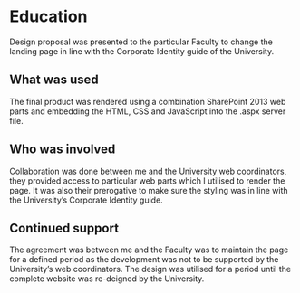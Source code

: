 # Education
Design proposal was presented to the particular Faculty to change the landing page in line with the Corporate Identity guide of the University. 

## What was used
The final product was rendered using a combination SharePoint 2013 web parts and embedding the HTML, CSS and JavaScript into the .aspx server file.

## Who was involved
Collaboration was done between me and the University web coordinators, they provided access to particular web parts which I utilised to render the page. It was also their prerogative to make sure the styling was in line with the University’s Corporate Identity guide.

## Continued support
The agreement was between me and the Faculty was to maintain the page for a defined period as the development was not to be supported by the University’s web coordinators. The design was utilised for a period until the complete website was re-deigned by the University.
